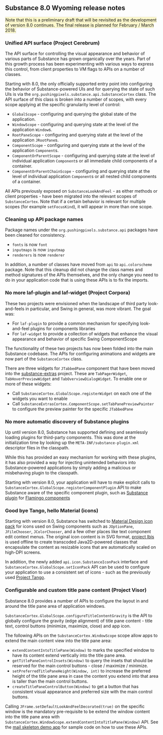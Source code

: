 ## Substance 8.0 Wyoming release notes

<span style="background-color: #fffacd; border: 1px solid #E0DCBF">Note that this is a preliminary draft that will be revisited as the development of version 8.0 continues. The final release is planned for February / March 2018.</span>

### Unified API surface (Project Cerebrum)

The API surface for controlling the visual appearance and behavior of various parts of Substance has grown organically over the years. Part of this growth process has been experimenting with various ways to express this control, from client properties to VM flags to APIs on a number of classes.

Starting with 8.0, the only officially supported entry point into configuring the behavior of Substance-powered UIs and for querying the state of such UIs is via the `org.pushingpixels.substance.api.SubstanceCortex` class. The API surface of this class is broken into a number of scopes, with every scope applying at the specific granularity level of control:

* `GlobalScope` - configuring and querying the global state of the application.
* `WindowScope` - configuring and querying state at the level of the application `Window`s.
* `RootPaneScope` - configuring and querying state at the level of the application `JRootPane`s.
* `ComponentScope` - configuring and querying state at the level of the application `Component`s.
* `ComponentOrParentScope` - configuring and querying state at the level of individual application `Component`s or all immediate child components of a container.
* `ComponentOrParentChainScope` - configuring and querying state at the level of individual application `Component`s or all nested child components of a container.

All APIs previously exposed on `SubstanceLookAndFeel` - as either methods or client properties - have been migrated into the relevant scopes of `SubstanceCortex`. Note that if a certain behavior is relevant for multiple scopes (for example `setFocusKind`), it will appear in more than one scope.

### Cleaning up API package names

Package names under the `org.pushingpixels.substance.api` packages have been cleaned for consistency.

* `fonts` is now `font`
* `inputmaps` is now `inputmap`
* `renderers` is now `renderer`

In addition, a number of classes have moved from `api` to `api.colorscheme` package. Note that this cleanup did not change the class names and method signatures of the APIs themselves, and the only change you need to do in your application code that is using these APIs is to fix the imports.

### No more laf-plugin and laf-widget (Project Corpora)

These two projects were envisioned when the landscape of third party look-and-feels in particular, and Swing in general, was more vibrant. The goal was:

* For `laf-plugin` to provide a common mechanism for specifying look-and-feel plugins for components libraries
* For `laf-widget` to provide a collection of widgets that enhance the visual appearance and behavior of specific Swing ComponentScope

The functionality of these two projects has now been folded into the main Substance codebase. The APIs for configuring animations and widgets are now part of the `SubstanceCortex` class.

There are three widgets for `JTabbedPane` component that have been moved into the [substance-extras](https://github.com/kirill-grouchnikov/substance-extras) project. These are `TabPagerWidget`, `TabHoverPreviewWidget` and `TabOverviewDialogWidget`. To enable one or more of these widgets:

* Call `SubstanceCortex.GlobalScope.registerWidget` on each one of the widgets you want to enable
* Call `SubstanceExtrasCortex.ComponentScope.setTabPanePreviewPainter` to configure the preview painter for the specific `JTabbedPane`

### No more automatic discovery of Substance plugins

Up until version 8.0, Substance has supported defining and seamlessly loading plugins for third-party components. This was done at the initialization time by looking up the `META-INF/substance-plugin.xml` descriptor files in the classpath.

While this has provided an easy mechanism for working with these plugins, it has also provided a way for injecting unintended behaviors into Substance-powered applications by simply adding a malicious or misbehaving plugin to the classpath.

Starting with version 8.0, your application will have to make explicit calls to `SubstanceCortex.GlobalScope.registerComponentPlugin` API to make Substance aware of the specific component plugin, such as [Substance plugin](https://github.com/kirill-grouchnikov/substance-flamingo) for [Flamingo components](https://github.com/kirill-grouchnikov/flamingo)

### Good bye Tango, hello Material (icons)

Starting with version 8.0, Substance has switched to [Material Design icon pack](https://material.io/icons/) for icons used on Swing components such as `JOptionPane`, `JFileChooser`, `JColorChooser`, and a few other places like text component edit context menus. The original icon content is in SVG format, [project Ibis](https://github.com/kirill-grouchnikov/ibis) is used offline to create transcoded Java2D-powered classes that encapsulate the content as resizable icons that are automatically scaled on high-DPI screens.

In addition, the newly added `api.icon.SubstanceIconPack` interface and `SubstanceCortex.GlobalScope.setIconPack` API can be used to configure your application to use a consistent set of icons - such as the previously used [Project Tango](https://commons.wikimedia.org/wiki/Tango_icons).

### Configurable and custom title pane content (Project Visor)

Substance 8.0 provides a number of APIs to configure the layout in and around the title pane area of application windows.

`SubstanceCortex.GlobalScope.configureTitleContentGravity` is the API to globally configure the gravity (edge alignment) of title pane content - title text, control buttons (minimize, maximize, close) and app icon.

The following APIs on the `SubstanceCortex.WindowScope` scope allow apps to extend the main content view into the title pane area:

* `extendContentIntoTitlePane(Window)` to marks the specified window to have its content extend vertically into the title pane area.
* `getTitlePaneControlInsets(Window)` to query the insets that should be
reserved for the main control buttons - close / maximize / minimize.
* `setPreferredTitlePaneHeight(Window, int)` to increase the preferred height of the title pane area in case the content you extend into that area is taller than the main control buttons.
* `createTitlePaneControlButton(Window)` to get a button that has consistent visual appearance and preferred size with the main control buttons.

Calling `JFrame.setDefaultLookAndFeelDecorated(true)` on the specific window is the mandatory pre-requisite to be extend the window content into the title pane area with `SubstanceCortex.WindowScope.extendContentIntoTitlePane(Window)` API. See the [mail skeleton demo app](https://github.com/kirill-grouchnikov/substance-demo/tree/master/src/org/pushingpixels/demo/substance/main/visor) for sample code on how to use these APIs.
